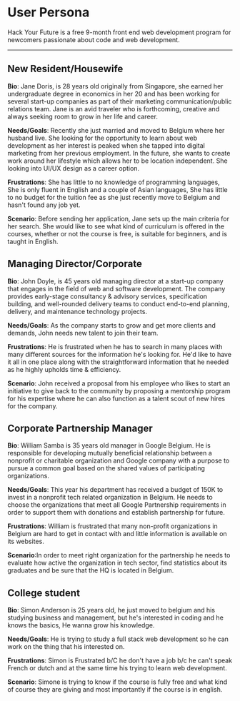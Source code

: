 # User Persona

<!-- some introduction -->

Hack Your Future is a free 9-month front end web development program for
newcomers passionate about code and web development.

---

<!-- a persona -->

## New Resident/Housewife

**Bio**: Jane Doris, is 28 years old originally from Singapore, she earned her
undergraduate degree in economics in her 20 and has been working for several
start-up companies as part of their marketing communication/public relations
team. Jane is an avid traveler who is forthcoming, creative and always seeking
room to grow in her life and career.

**Needs/Goals**: Recently she just married and moved to Belgium where her
husband live. She looking for the opportunity to learn about web development as
her interest is peaked when she tapped into digital marketing from her previous
employment. In the future, she wants to create work around her lifestyle which
allows her to be location independent. She looking into UI/UX design as a career
option.

**Frustrations**: She has little to no knowledge of programming languages, She
is only fluent in English and a couple of Asian languages, She has little to no
budget for the tuition fee as she just recently move to Belgium and hasn't found
any job yet.

**Scenario**: Before sending her application, Jane sets up the main criteria for
her search. She would like to see what kind of curriculum is offered in the
courses, whether or not the course is free, is suitable for beginners, and is
taught in English.

## Managing Director/Corporate

**Bio**: John Doyle, is 45 years old managing director at a start-up company
that engages in the field of web and software development. The company provides
early-stage consultancy & advisory services, specification building, and
well-rounded delivery teams to conduct end-to-end planning, delivery, and
maintenance technology projects.

**Needs/Goals**: As the company starts to grow and get more clients and demands,
John needs new talent to join their team.

**Frustrations**: He is frustrated when he has to search in many places with
many different sources for the information he's looking for. He'd like to have
it all in one place along with the straightforward information that he needed as
he highly upholds time & efficiency.

**Scenario**: John received a proposal from his employee who likes to start an
initiative to give back to the community by proposing a mentorship program for
his expertise where he can also function as a talent scout of new hires for the
company.

## Corporate Partnership Manager

**Bio**: William Samba is 35 years old manager in Google Belgium. He is
responsible for developing mutually beneficial relationship between a nonprofit
or charitable organization and Google company with a purpose to pursue a common
goal based on the shared values of participating organizations.

**Needs/Goals**: This year his department has received a budget of 150K to
invest in a nonprofit tech related organization in Belgium. He needs to choose
the organizations that meet all Google Partnership requirements in order to
support them with donations and establish partnership for future.

**Frustrations**: William is frustrated that many non-profit organizations in
Belgium are hard to get in contact with and little information is available on
its websites.

**Scenario**:In order to meet right organization for the partnership he needs to
evaluate how active the organization in tech sector, find statistics about its
graduates and be sure that the HQ is located in Belgium.

## College student

**Bio**: Simon Anderson is 25 years old, he just moved to belgium and his
studying business and management, but he's interested in coding and he knows the
basics, He wanna grow his knowledge.

**Needs/Goals**: He is trying to study a full stack web development so he can
work on the thing that his interested on.

**Frustrations**: Simon is Frustrated b/C he don't have a job b/c he can't speak
French or dutch and at the same time his trying to learn web development.

**Scenario**: Simone is trying to know if the course is fully free and what kind
of course they are giving and most importantly if the course is in english.
